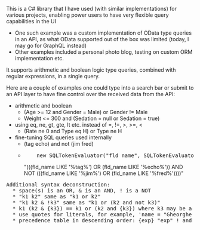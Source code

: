 
This is a C# library that I have used (with similar implementations) for various projects, enabling power users to have very flexible query capabilities in the UI
  * One such example was a custom implementation of OData type queries in an API, as what OData supported out of the box was limited (today, I may go for GraphQL instead)
  * Other examples included a personal photo blog, testing on custom ORM implementation etc.
    
It supports arithmetic and boolean logic type queries, combined with regular expressions, in a single query.
 

Here are a couple of examples one could type into a search bar or submit to an API layer to have fine control over the received data from the API:
  * arithmetic and boolean 
      * (Age >= 12 and Gender = Male) or Gender != Male
      * Weight <= 300 and (Sedation = null or Sedation = true)
  * using eq, ne, gt, gte, lt etc. instead of =, !=, >, >=, < 
      * (Rate ne 0 and Type eq H) or Type ne H
  * fine-tuning SQL queries used internally
      * (tag echo) and not (jim fred)
      * <pre>
            new SQLTokenEvaluator("fld_name", SQLTokenEvaluator.OPERATOR_TYPE.LIKE, SQLTokenEvaluator.FIELD_TYPE.STRING);
        </pre> 
        "(((fld_name LIKE '%tag%') OR (fld_name LIKE '%echo%')) AND NOT (((fld_name LIKE '%jim%') OR (fld_name LIKE '%fred%'))))"

<pre />
Additional syntax deconstruction:
  * space(s) is an OR, & is an AND, ! is a NOT
  * "k1 k2" same as "k1 or k2" 
  * "k1 k2 & !k3" same as "k1 or (k2 and not k3)"
  * k1 (k2 & {k3}) == k1 or (k2 and {k3}) where k3 may be a regular Expression
  * use quotes for literals, for example, 'name = "Gheorghe Milas" and sex = Male' 
  * precedence table in descending order: {exp} "exp" ! and or
    
